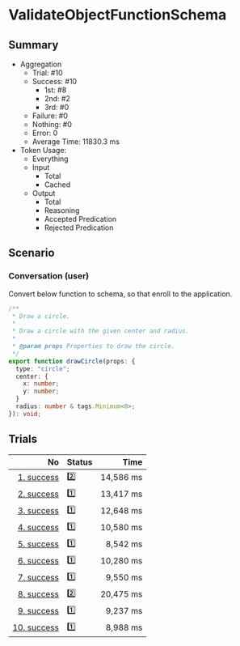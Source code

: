 # ValidateObjectFunctionSchema
## Summary
  - Aggregation
    - Trial: #10
    - Success: #10
      - 1st: #8
      - 2nd: #2
      - 3rd: #0
    - Failure: #0
    - Nothing: #0
    - Error: 0
    - Average Time: 11830.3 ms
  - Token Usage:
    - Everything
    - Input
      - Total
      - Cached
    - Output
      - Total
      - Reasoning
      - Accepted Predication
      - Rejected Predication

## Scenario
### Conversation (user)
Convert below function to schema, so that enroll to the application.

```ts
/**
 * Draw a circle.
 *
 * Draw a circle with the given center and radius.
 *
 * @param props Properties to draw the circle.
 */
export function drawCircle(props: {
  type: "circle";
  center: {
    x: number;
    y: number;
  }
  radius: number & tags.Minimum<0>;
}): void;
```

## Trials
No | Status | Time
---:|:-------|------:
[1. success](./trials/1.success.json) | 2️⃣ | 14,586 ms
[2. success](./trials/2.success.json) | 1️⃣ | 13,417 ms
[3. success](./trials/3.success.json) | 1️⃣ | 12,648 ms
[4. success](./trials/4.success.json) | 1️⃣ | 10,580 ms
[5. success](./trials/5.success.json) | 1️⃣ | 8,542 ms
[6. success](./trials/6.success.json) | 1️⃣ | 10,280 ms
[7. success](./trials/7.success.json) | 1️⃣ | 9,550 ms
[8. success](./trials/8.success.json) | 2️⃣ | 20,475 ms
[9. success](./trials/9.success.json) | 1️⃣ | 9,237 ms
[10. success](./trials/10.success.json) | 1️⃣ | 8,988 ms